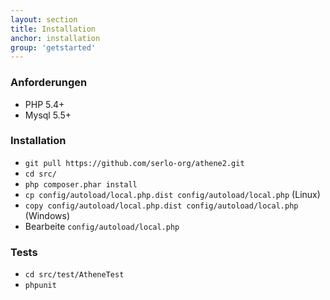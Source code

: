 ```yaml
---
layout: section
title: Installation
anchor: installation
group: 'getstarted'
---
```


### Anforderungen

* PHP 5.4+
* Mysql 5.5+

### Installation

* `git pull https://github.com/serlo-org/athene2.git`
* `cd src/`
* `php composer.phar install`
* `cp config/autoload/local.php.dist config/autoload/local.php` (Linux)
* `copy config/autoload/local.php.dist config/autoload/local.php` (Windows)
* Bearbeite `config/autoload/local.php`

### Tests

* `cd src/test/AtheneTest`
* `phpunit`
